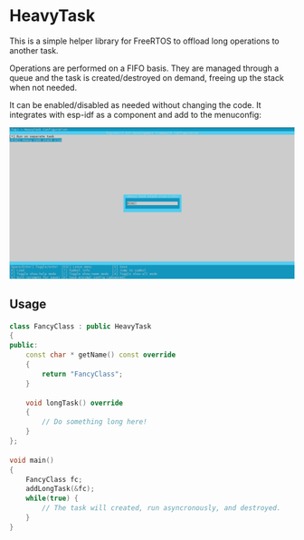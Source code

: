 # HeavyTask

This is a simple helper library for FreeRTOS to offload long operations
to another task.

Operations are performed on a FIFO basis. They are managed through a queue and
the task is created/destroyed on demand, freeing up the stack when not needed.

It can be enabled/disabled as needed without changing the code.
It integrates with esp-idf as a component and add to the menuconfig:

<p align="center">
  <img src="./docs/MenuConfig.png" alt="MenuConfig" width="650">
</p>

## Usage

```cpp
class FancyClass : public HeavyTask
{
public:
	const char * getName() const override
	{
		return "FancyClass";
	}
	
	void longTask() override
	{
		// Do something long here!
	}
};

void main()
{
	FancyClass fc;
	addLongTask(&fc);
	while(true) {
		// The task will created, run asyncronously, and destroyed.
	}
}
```
